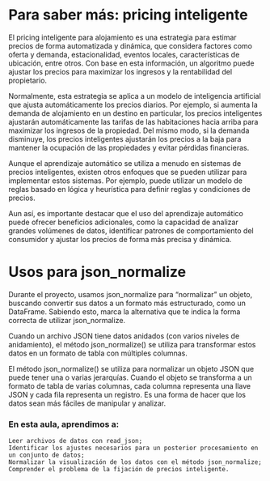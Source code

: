 # Para saber más: pricing inteligente



El pricing inteligente para alojamiento es una estrategia para estimar precios de forma automatizada y dinámica, que considera factores como oferta y demanda, estacionalidad, eventos locales, características de ubicación, entre otros. Con base en esta información, un algoritmo puede ajustar los precios para maximizar los ingresos y la rentabilidad del propietario.

Normalmente, esta estrategia se aplica a un modelo de inteligencia artificial que ajusta automáticamente los precios diarios. Por ejemplo, si aumenta la demanda de alojamiento en un destino en particular, los precios inteligentes ajustarán automáticamente las tarifas de las habitaciones hacia arriba para maximizar los ingresos de la propiedad. Del mismo modo, si la demanda disminuye, los precios inteligentes ajustarán los precios a la baja para mantener la ocupación de las propiedades y evitar pérdidas financieras.

Aunque el aprendizaje automático se utiliza a menudo en sistemas de precios inteligentes, existen otros enfoques que se pueden utilizar para implementar estos sistemas. Por ejemplo, puede utilizar un modelo de reglas basado en lógica y heurística para definir reglas y condiciones de precios.

Aun así, es importante destacar que el uso del aprendizaje automático puede ofrecer beneficios adicionales, como la capacidad de analizar grandes volúmenes de datos, identificar patrones de comportamiento del consumidor y ajustar los precios de forma más precisa y dinámica.

# Usos para json_normalize

Durante el proyecto, usamos json_normalize para “normalizar” un objeto, buscando convertir sus datos a un formato más estructurado, como un DataFrame. Sabiendo esto, marca la alternativa que te indica la forma correcta de utilizar json_normalize.

Cuando un archivo JSON tiene datos anidados (con varios niveles de anidamiento), el método json_normalize() se utiliza para transformar estos datos en un formato de tabla con múltiples columnas.

El método json_normalize() se utiliza para normalizar un objeto JSON que puede tener una o varias jerarquías. Cuando el objeto se transforma a un formato de tabla de varias columnas, cada columna representa una llave JSON y cada fila representa un registro. Es una forma de hacer que los datos sean más fáciles de manipular y analizar.

### En esta aula, aprendimos a:

    Leer archivos de datos con read_json;
    Identificar los ajustes necesarios para un posterior procesamiento en un conjunto de datos;
    Normalizar la visualización de los datos con el método json_normalize;
    Comprender el problema de la fijación de precios inteligente.

